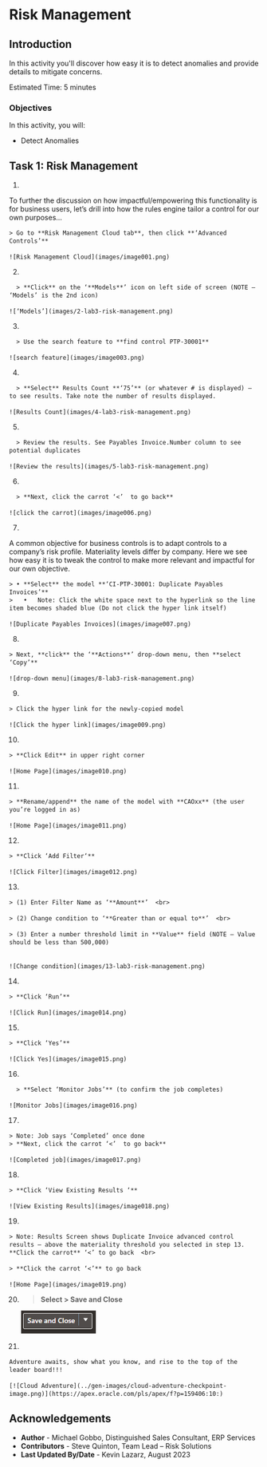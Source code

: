 # Risk Management

## Introduction

In this activity you'll discover how easy it is to detect anomalies and provide details to mitigate concerns.

Estimated Time: 5 minutes


### Objectives

In this activity, you will:
* Detect Anomalies



## Task 1: Risk Management


1. 

  To further the discussion on how impactful/empowering this functionality is for business users, let’s drill into how the rules engine tailor a control for our own purposes...


    > Go to **Risk Management Cloud tab**, then click **‘Advanced Controls’**

    ![Risk Management Cloud](images/image001.png)


2. 

      > **Click** on the ‘**Models**’ icon on left side of screen (NOTE – ‘Models’ is the 2nd icon)

    ![‘Models’](images/2-lab3-risk-management.png)

3. 

      > Use the search feature to **find control PTP-30001**

    ![search feature](images/image003.png)

4. 

      > **Select** Results Count **‘75’** (or whatever # is displayed) – to see results. Take note the number of results displayed.

    ![Results Count](images/4-lab3-risk-management.png)

5. 

      > Review the results. See Payables Invoice.Number column to see potential duplicates

    ![Review the results](images/5-lab3-risk-management.png)

6. 

      > **Next, click the carrot ‘<’  to go back**

    ![click the carrot](images/image006.png)

7. 

  A common objective for business controls is to adapt controls to a company’s risk profile.  Materiality levels differ by company.  Here we see how easy it is to tweak the control to make more relevant and impactful for our own objective.


    > •	**Select** the model **‘CI-PTP-30001: Duplicate Payables Invoices’** 
    >	•	Note: Click the white space next to the hyperlink so the line  item becomes shaded blue (Do not click the hyper link itself)

    ![Duplicate Payables Invoices](images/image007.png)

8. 
 
    > Next, **click** the ‘**Actions**’ drop-down menu, then **select ‘Copy’**

    ![drop-down menu](images/8-lab3-risk-management.png)

9. 
  
    > Click the hyper link for the newly-copied model

    ![Click the hyper link](images/image009.png)

10. 
  
    > **Click Edit** in upper right corner

    ![Home Page](images/image010.png)

11. 
  
    > **Rename/append** the name of the model with **CAOxx** (the user you’re logged in as)

    ![Home Page](images/image011.png)

12. 
  
    > **Click ‘Add Filter‘**

    ![Click Filter](images/image012.png)

13. 

    > (1) Enter Filter Name as ‘**Amount**’  <br>

    > (2) Change condition to ‘**Greater than or equal to**’  <br>

    > (3) Enter a number threshold limit in **Value** field (NOTE – Value should be less than 500,000)


    ![Change condition](images/13-lab3-risk-management.png)

14. 
  
    > **Click ‘Run’**

    ![Click Run](images/image014.png)

15. 
  
    > **Click ‘Yes’**

    ![Click Yes](images/image015.png)

16. 

      > **Select ‘Monitor Jobs’** (to confirm the job completes)

    ![Monitor Jobs](images/image016.png)

17. 
  
    > Note: Job says ‘Completed’ once done 
    > **Next, click the carrot ‘<’  to go back**

    ![Completed job](images/image017.png)

18. 
  
    > **Click ‘View Existing Results ‘**

    ![View Existing Results](images/image018.png)

19. 
  
    > Note: Results Screen shows Duplicate Invoice advanced control results – above the materiality threshold you selected in step 13.  **Click the carrot** ‘<’ to go back  <br>

    > **Click the carrot ‘<’** to go back

    ![Home Page](images/image019.png)

20. 
    > **Select > Save and Close**

    ![Home Page](images/image020.png)

21. 

    Adventure awaits, show what you know, and rise to the top of the leader board!!!

    [![Cloud Adventure](../gen-images/cloud-adventure-checkpoint-image.png)](https://apex.oracle.com/pls/apex/f?p=159406:10:)

## Acknowledgements
* **Author** - Michael Gobbo, Distinguished Sales Consultant, ERP Services
* **Contributors** -  Steve Quinton, Team Lead – Risk Solutions 
* **Last Updated By/Date** - Kevin Lazarz, August 2023
